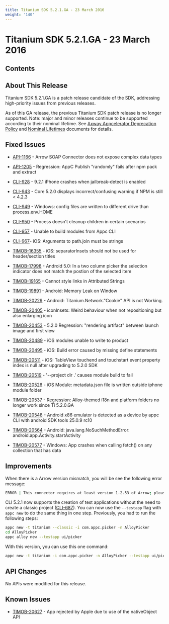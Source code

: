```yaml
---
title: Titanium SDK 5.2.1.GA - 23 March 2016
weight: '140'
---
```


# Titanium SDK 5.2.1.GA - 23 March 2016

## Contents

## About This Release

Titanium SDK 5.2.1.GA is a patch release candidate of the SDK, addressing high-priority issues from previous releases.

As of this GA release, the previous Titanium SDK patch release is no longer supported. Note: major and minor releases continue to be supported according to their nominal lifetime. See [Axway Appcelerator Deprecation Policy](/guide/AMPLIFY_Appcelerator_Services_Overview/Axway_Appcelerator_Deprecation_Policy/) and [Nominal Lifetimes](/guide/AMPLIFY_Appcelerator_Services_Overview/Axway_Appcelerator_Product_Lifecycle/#nominal-lifetimes) documents for details.

## Fixed Issues

* [API-1166](https://jira.appcelerator.org/browse/API-1166) - Arrow SOAP Connector does not expose complex data types

* [API-1205](https://jira.appcelerator.org/browse/API-1205) - Regression: AppC Publish "randomly" fails after npm pack and extract

* [CLI-928](https://jira.appcelerator.org/browse/CLI-928) - 9.2.1 iPhone crashes when jailbreak-detect is enabled

* [CLI-943](https://jira.appcelerator.org/browse/CLI-943) - Core 5.2.0 displays incorrect/confusing warning if NPM is still < 4.2.3

* [CLI-949](https://jira.appcelerator.org/browse/CLI-949) - Windows: config files are written to different drive than process.env.HOME

* [CLI-950](https://jira.appcelerator.org/browse/CLI-950) - Process doesn't cleanup children in certain scenarios

* [CLI-957](https://jira.appcelerator.org/browse/CLI-957) - Unable to build modules from Appc CLI

* [CLI-967](https://jira.appcelerator.org/browse/CLI-967)\- iOS: Arguments to path.join must be strings

* [TIMOB-16355](https://jira.appcelerator.org/browse/TIMOB-16355) - iOS: separatorInsets should not be used for header/section titles

* [TIMOB-17998](https://jira.appcelerator.org/browse/TIMOB-17998) - Android 5.0: In a two column picker the selection indicator does not match the postion of the selected item

* [TIMOB-19165](https://jira.appcelerator.org/browse/TIMOB-19165) - Cannot style links in Attributed Strings

* [TIMOB-19891](https://jira.appcelerator.org/browse/TIMOB-19891) - Android: Memory Leak on Window

* [TIMOB-20229](https://jira.appcelerator.org/browse/TIMOB-20229) - Android: Titanium.Network."Cookie" API is not Working.

* [TIMOB-20405](https://jira.appcelerator.org/browse/TIMOB-20405) - iconInsets: Weird behaviour when not repositioning but also enlarging icon

* [TIMOB-20453](https://jira.appcelerator.org/browse/TIMOB-20453) - 5.2.0 Regression: "rendering artifact" between launch image and first view

* [TIMOB-20489](https://jira.appcelerator.org/browse/TIMOB-20489) - iOS modules unable to write to product

* [TIMOB-20495](https://jira.appcelerator.org/browse/TIMOB-20495) - iOS: Build error caused by missing define statements

* [TIMOB-20511](https://jira.appcelerator.org/browse/TIMOB-20511) - iOS: TableView touchend and touchstart event property index is null after upgrading to 5.2.0 SDK

* [TIMOB-20519](https://jira.appcelerator.org/browse/TIMOB-20519) - '--project dir .' causes module build to fail

* [TIMOB-20526](https://jira.appcelerator.org/browse/TIMOB-20526) - iOS Module: metadata.json file is written outside iphone module folder

* [TIMOB-20537](https://jira.appcelerator.org/browse/TIMOB-20537) - Regression: Alloy-themed i18n and platform folders no longer work since Ti 5.2.0.GA

* [TIMOB-20548](https://jira.appcelerator.org/browse/TIMOB-20548) - Android x86 emulator is detected as a device by appc CLI with android SDK tools 25.0.9 rc10

* [TIMOB-20564](https://jira.appcelerator.org/browse/TIMOB-20564) - Android: java.lang.NoSuchMethodError: android.app.Activity.startActivity

* [TIMOB-20577](https://jira.appcelerator.org/browse/TIMOB-20577) - Windows: App crashes when calling fetch() on any collection that has data

## Improvements

When there is a Arrow version mismatch, you will be see the following error message:

```bash
ERROR | This connector requires at least version 1.2.53 of Arrow; please run `appc use latest`.
```

CLI 5.2.1 now supports the creation of test applications without the need to create a classic project ([CLI-687](https://jira.appcelerator.org/browse/CLI-687)). You can now use the `--testapp` flag with `appc new` to do the same thing in one step. Previously, you had to run the following steps:

```bash
appc new -t titanium --classic -i com.appc.picker -n AlloyPicker
cd AlloyPicker
appc alloy new --testapp ui/picker
```

With this version, you can use this one command:

```bash
appc new -t titanium -i com.appc.picker -n AlloyPicker --testapp ui/picker
```

## API Changes

No APIs were modified for this release.

## Known Issues

* [TIMOB-20627](https://jira.appcelerator.org/browse/TIMOB-20627) - App rejected by Apple due to use of the nativeObject API
